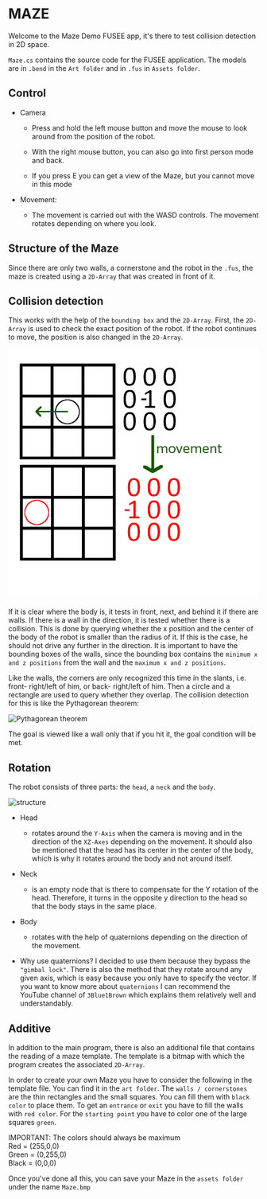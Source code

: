 # MAZE
Welcome to the Maze Demo FUSEE app, it's there to test collision detection in 2D space.

`Maze.cs` contains the source code for the FUSEE application.
The models are in  `.bend` in the `Art folder` and in `.fus` in `Assets folder`.

## Control
* Camera
    * Press and hold the left mouse button and move the mouse to look around from the position of the robot.
   
    * With the right mouse button, you can also go into first person mode and back.
   
    * If you press E you can get a view of the Maze, but you cannot move in this mode


* Movement:
    * The movement is carried out with the WASD controls. The movement rotates depending on where you look.

## Structure of the Maze
Since there are only two walls, a cornerstone and the robot in the `.fus`, the maze is created using a `2D-Array` that was created in front of it.

## Collision detection
This works with the help of the `bounding box` and the `2D-Array`. First, the `2D-Array` is used to check the exact position of the robot. If the robot continues to move, the position is also changed in the `2D-Array`.

![2D-Array Movement](art/2D-Array.png "2D-Array Movement")

If it is clear where the body is, it tests in front, next, and behind it if there are walls. If there is a wall in the direction, it is tested whether there is a collision. This is done by querying whether the x position and the center of the body of the robot is smaller than the radius of it. If this is the case, he should not drive any further in the direction. It is important to have the bounding boxes of the walls, since the bounding box contains the `minimum x and z positions` from the wall and the `maximum x and z positions`.

Like the walls, the corners are only recognized this time in the slants, i.e. front- right/left of him, or back- right/left of him. Then a circle and a rectangle are used to query whether they overlap.
The collision detection for this is like the Pythagorean theorem:

![Pythagorean theorem](art/Pythagorean-theorem.png "Pythagorean theorem")

The goal is viewed like a wall only that if you hit it, the goal condition will be met.

## Rotation 
The robot consists of three parts: the `head`, a `neck` and the `body`.

![structure](art/structure.png "structure")

* Head 
    * rotates around the `Y-Axis` when the camera is moving and in the direction of the `XZ-Axes` depending on the movement. It should also be mentioned that the head has its center in the center of the body, which is why it rotates around the body and not around itself.

* Neck 
    * is an empty node that is there to compensate for the Y rotation of the head. Therefore, it turns in the opposite y direction to the head so that the body stays in the same place.

* Body 
    * rotates with the help of quaternions depending on the direction of the movement.

* Why use quaternions?
I decided to use them because they bypass the `"gimbal lock"`. There is also the method that they rotate around any given axis, which is easy because you only have to specify the vector. If you want to know more about `quaternions` I can recommend the YouTube channel of `3Blue1Brown` which explains them relatively well and understandably.


## Additive
In addition to the main program, there is also an additional file that contains the reading of a maze template. The template is a bitmap with which the program creates the associated `2D-Array`.

In order to create your own Maze you have to consider the following in the template file. You can find it in the `art folder`. The `walls / cornerstones` are the thin rectangles and the small squares. You can fill them with `black color` to place them. To get an `entrance` or `exit` you have to fill the walls with `red color`. For the `starting point` you have to color one of the large squares `green`.

IMPORTANT: The colors should always be maximum  
Red = (255,0,0)  
Green = (0,255,0)  
Black = (0,0,0) 

Once you've done all this, you can save your Maze in the `assets folder` under the name `Maze.bmp`




